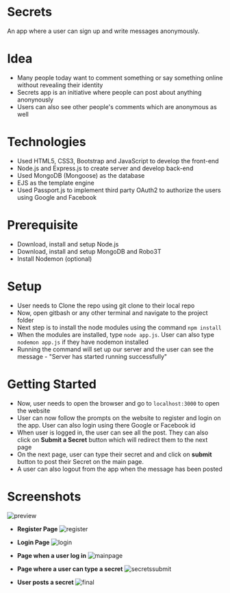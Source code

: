 # Secrets
An app where a user can sign up and write messages anonymously.

# Idea
* Many people today want to comment something or say something online without revealing their identity
* Secrets app is an initiative where people can post about anything anonynously
* Users can also see other people's comments which are anonymous as well

# Technologies
* Used HTML5, CSS3, Bootstrap and JavaScript to develop the front-end
* Node.js and Express.js to create server and develop back-end
* Used MongoDB (Mongoose) as the database
* EJS as the template engine
* Used Passport.js to implement third party OAuth2 to authorize the users using Google and Facebook

# Prerequisite
* Download, install and setup Node.js
* Download, install and setup MongoDB and Robo3T
* Install Nodemon (optional)

# Setup
* User needs to Clone the repo using git clone to their local repo
* Now, open gitbash or any other terminal and navigate to the project folder
* Next step is to install the node modules using the command `npm install` 
* When the modules are installed, type `node app.js`. User can also type `nodemon app.js` if they have nodemon installed
* Running the command will set up our server and the user can see the message - "Server has started running successfully"

# Getting Started
* Now, user needs to open the browser and go to `localhost:3000` to open the website
* User can now follow the prompts on the website to register and login on the app. User can also login using there Google or Facebook id
* When user is logged in, the user can see all the post. They can also click on **Submit a Secret** button which will redirect them to the next page
* On the next page, user can type their secret and and click on **submit** button to post their Secret on the main page.
* A user can also logout from the app when the message has been posted

# Screenshots
![preview](https://user-images.githubusercontent.com/90759917/183292523-a80995b0-3a70-45c4-b4f3-9887962880df.png)


* **Register Page**
![register](https://user-images.githubusercontent.com/90759917/183292534-48197272-0112-45e6-b1a6-7f8d11db7ba2.png)


* **Login Page**
![login](https://user-images.githubusercontent.com/90759917/183292571-043ae36a-0519-44ba-9415-29ef273d4d16.png)


* **Page when a user log in**
![mainpage](https://user-images.githubusercontent.com/90759917/183292585-b07af465-f13b-49fc-8ac1-8b4785e1eaf1.png)


* **Page where a user can type a secret**
![secretssubmit](https://user-images.githubusercontent.com/90759917/183292596-0b5fbbfc-e0a6-4bfc-9996-7cdf0858bf12.png)



* **User posts a secret**
![final](https://user-images.githubusercontent.com/90759917/183292602-1d058fab-adbd-4958-9693-11c0f1b5b7b5.png)
